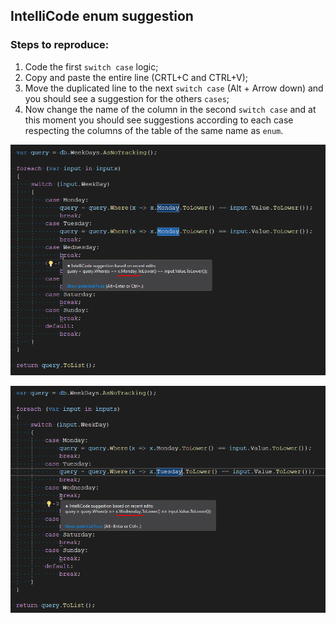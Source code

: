 ## IntelliCode enum suggestion

### Steps to reproduce:

1. Code the first `switch case` logic;
1. Copy and paste the entire line (CRTL+C and CTRL+V);
1. Move the duplicated line to the next `switch case` (Alt + Arrow down) and you should see a suggestion for the others `cases`;
1. Now change the name of the column in the second `switch case` and at this moment you should see suggestions according to each case respecting the columns of the table of the same name as `enum`.

![Copy and paste the entire line](https://github.com/celsojr/DaysSearch/blob/principal/Images/01.png)

![Change the name of the column](https://github.com/celsojr/DaysSearch/blob/principal/Images/02.png)
